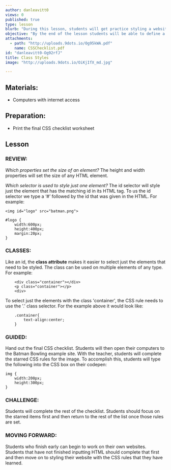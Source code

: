 ```yaml
---
author: danleavitt0
views: 0
published: true
type: lesson
blurb: "During this lesson, students will get practice styling a website with all of the CSS properties that they have learned about in the unit."
objective: "By the end of the lesson students will be able to define a CSS property, recognize an id selector in a style sheet, and demonstrate learning by styling the website to match the provided checklist."
attachments: 
  - path: "http://uploads.9dots.io/Og95kWA.pdf"
    name: CSSChecklist.pdf
id: "danleavitt0-Og92rfJ"
title: Class Styles
image: "http://uploads.9dots.io/OiKjIfX_md.jpg"

---
```


## Materials:

- Computers with internet access

## Preparation:

- Print the final CSS checklist worksheet

## Lesson

### REVIEW:
_Which properties set the size of an element?_
The height and width properties will set the size of any HTML element.

_Which selector is used to style just one element?_
The id selector will style just the element that has the matching id in its HTML tag. To us the id selector we type a ‘#’ followed by the id that was given in the HTML. For example:
```
<img id="logo" src="batman.png">
```
```
#logo {
	width:600px;
    height:400px;
    margin:20px;
}
```

### CLASSES:
Like an id, the **class attribute** makes it easier to select just the elements that need to be styled. The class can be used on multiple elements of any type. For example:

```
	<div class="container"></div>
    <p class="container"></p>
    <div>
```
To select just the elements with the class 'container', the CSS rule needs to use the '.' class selector. For the example above it would look like:
```
	.container{
    	text-align:center;
    }
```
### GUIDED:
Hand out the final CSS checklist. Students will then open their computers to the Batman Bowling example site. With the teacher, students will complete the starred CSS rules for the image. To accomplish this, students will type the following into the CSS box on their codepen:
```
img {
	width:200px;
    height:300px;
}
```

### CHALLENGE:
Students will complete the rest of the checklist. Students should focus on the starred items first and then return to the rest of the list once those rules are set.

### MOVING FORWARD:
Students who finish early can begin to work on their own websites. Students that have not finished inputting HTML should complete that first and then move on to styling their website with the CSS rules that they have learned.
